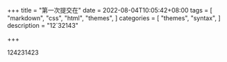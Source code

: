 +++
title =  "第一次提交在"
date = 2022-08-04T10:05:42+08:00
tags = [
    "markdown",
    "css",
    "html",
    "themes",
]
categories = [
    "themes",
    "syntax",
]
description = "12`32143"

+++

124231423
